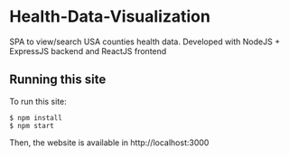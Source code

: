 # Health-Data-Visualization
SPA to view/search USA counties health data. Developed with NodeJS + ExpressJS backend and ReactJS frontend

## Running this site

To run this site:

```
$ npm install
$ npm start
```

Then, the website is available in http://localhost:3000
